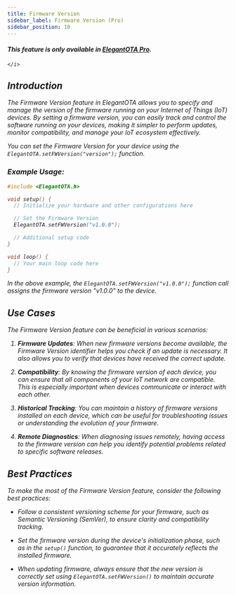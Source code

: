```yaml
---
title: Firmware Version
sidebar_label: Firmware Version (Pro)
sidebar_position: 10
---
```


<div className="pro-label">
    <i>
        <h4 style={{ fontWeight: '500', marginBottom: 5 }}>
             This feature is only available in <a target="_blank" style={{ color: "red" }} href="https://elegantota.pro">ElegantOTA Pro</a>.
        </h4>
         
    </i>
</div>

<!-- <br/> -->
<!-- <br/> -->

<!-- <img src="/img/v4/tabs.png" alt="Concept Diagram" width="300px" /> -->

<!-- <br/> -->
<!-- <br/> -->

## Introduction

The Firmware Version feature in ElegantOTA allows you to specify and manage the version of the firmware running on your Internet of Things (IoT) devices. By setting a firmware version, you can easily track and control the software running on your devices, making it simpler to perform updates, monitor compatibility, and manage your IoT ecosystem effectively.

You can set the Firmware Version for your device using the `ElegantOTA.setFWVersion("version");` function.

### Example Usage:

```cpp
#include <ElegantOTA.h>

void setup() {
  // Initialize your hardware and other configurations here

  // Set the Firmware Version
  ElegantOTA.setFWVersion("v1.0.0");

  // Additional setup code
}

void loop() {
  // Your main loop code here
}
```

In the above example, the `ElegantOTA.setFWVersion("v1.0.0");` function call assigns the firmware version "v1.0.0" to the device.

## Use Cases

The Firmware Version feature can be beneficial in various scenarios:

1. **Firmware Updates**: When new firmware versions become available, the Firmware Version identifier helps you check if an update is necessary. It also allows you to verify that devices have received the correct update.

2. **Compatibility**: By knowing the firmware version of each device, you can ensure that all components of your IoT network are compatible. This is especially important when devices communicate or interact with each other.

3. **Historical Tracking**: You can maintain a history of firmware versions installed on each device, which can be useful for troubleshooting issues or understanding the evolution of your firmware.

4. **Remote Diagnostics**: When diagnosing issues remotely, having access to the firmware version can help you identify potential problems related to specific software releases.

## Best Practices

To make the most of the Firmware Version feature, consider the following best practices:

- Follow a consistent versioning scheme for your firmware, such as Semantic Versioning (SemVer), to ensure clarity and compatibility tracking.

- Set the firmware version during the device's initialization phase, such as in the `setup()` function, to guarantee that it accurately reflects the installed firmware.

- When updating firmware, always ensure that the new version is correctly set using `ElegantOTA.setFWVersion()` to maintain accurate version information.
